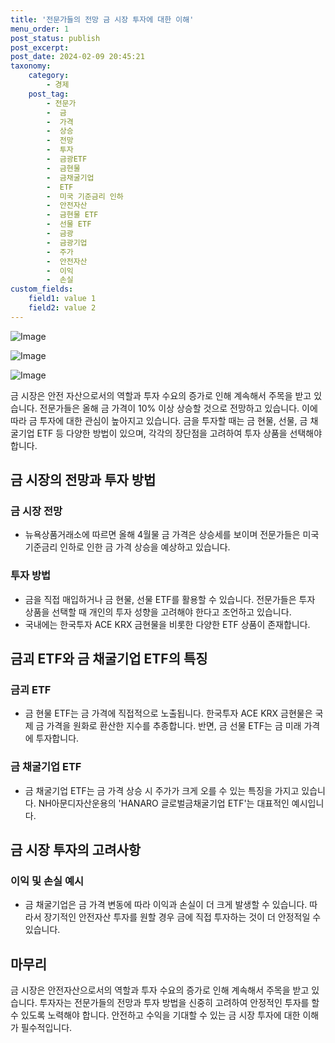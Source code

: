 ```yaml
---
title: '전문가들의 전망 금 시장 투자에 대한 이해'
menu_order: 1
post_status: publish
post_excerpt: 
post_date: 2024-02-09 20:45:21
taxonomy:
    category:
        - 경제
    post_tag:
        - 전문가
        -  금
        -  가격
        -  상승
        -  전망
        -  투자
        -  금광ETF
        -  금현물
        -  금채굴기업
        -  ETF
        -  미국 기준금리 인하
        -  안전자산
        -  금현물 ETF
        -  선물 ETF
        -  금광
        -  금광기업
        -  주가
        -  안전자산
        -  이익
        -  손실
custom_fields:
    field1: value 1
    field2: value 2
---
```


![Image](https://imgnews.pstatic.net/image/648/2024/02/09/0000023239_001_20240209170001668.jpg?type=w647)

![Image](https://imgnews.pstatic.net/image/648/2024/02/09/0000023239_002_20240209170001739.jpg?type=w647)

![Image](https://imgnews.pstatic.net/image/648/2024/02/09/0000023239_003_20240209170001778.jpg?type=w647)

금 시장은 안전 자산으로서의 역할과 투자 수요의 증가로 인해 계속해서 주목을 받고 있습니다. 전문가들은 올해 금 가격이 10% 이상 상승할 것으로 전망하고 있습니다. 이에 따라 금 투자에 대한 관심이 높아지고 있습니다. 금을 투자할 때는 금 현물, 선물, 금 채굴기업 ETF 등 다양한 방법이 있으며, 각각의 장단점을 고려하여 투자 상품을 선택해야 합니다.
## 금 시장의 전망과 투자 방법
### 금 시장 전망
- 뉴욕상품거래소에 따르면 올해 4월물 금 가격은 상승세를 보이며 전문가들은 미국 기준금리 인하로 인한 금 가격 상승을 예상하고 있습니다.
### 투자 방법
- 금을 직접 매입하거나 금 현물, 선물 ETF를 활용할 수 있습니다. 전문가들은 투자 상품을 선택할 때 개인의 투자 성향을 고려해야 한다고 조언하고 있습니다.
- 국내에는 한국투자 ACE KRX 금현물을 비롯한 다양한 ETF 상품이 존재합니다.
## 금괴 ETF와 금 채굴기업 ETF의 특징
### 금괴 ETF
- 금 현물 ETF는 금 가격에 직접적으로 노출됩니다. 한국투자 ACE KRX 금현물은 국제 금 가격을 원화로 환산한 지수를 추종합니다. 반면, 금 선물 ETF는 금 미래 가격에 투자합니다.
### 금 채굴기업 ETF
- 금 채굴기업 ETF는 금 가격 상승 시 주가가 크게 오를 수 있는 특징을 가지고 있습니다. NH아문디자산운용의 'HANARO 글로벌금채굴기업 ETF'는 대표적인 예시입니다.
## 금 시장 투자의 고려사항
### 이익 및 손실 예시
- 금 채굴기업은 금 가격 변동에 따라 이익과 손실이 더 크게 발생할 수 있습니다. 따라서 장기적인 안전자산 투자를 원할 경우 금에 직접 투자하는 것이 더 안정적일 수 있습니다.
## 마무리
금 시장은 안전자산으로서의 역할과 투자 수요의 증가로 인해 계속해서 주목을 받고 있습니다. 투자자는 전문가들의 전망과 투자 방법을 신중히 고려하여 안정적인 투자를 할 수 있도록 노력해야 합니다. 안전하고 수익을 기대할 수 있는 금 시장 투자에 대한 이해가 필수적입니다.
